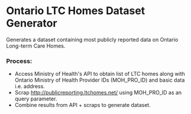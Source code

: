 # Ontario LTC Homes Dataset Generator

Generates a dataset containing most publicly reported data on Ontario Long-term Care Homes.


### Process:
* Access Ministry of Health's API to obtain list of LTC homes along with Ontario Ministry of Health Provider IDs (MOH_PRO_ID) and basic data i.e. address.
* Scrap http://publicreporting.ltchomes.net/ using MOH_PRO_ID as an query parameter.
* Combine results from API + scraps to generate dataset.
